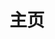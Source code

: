 ---
# 设置为 true 时启用首页样式
home: true

# 博客布局
layout: BlogHome

# 图标
icon: home

# 是否显示主页的图标与描述。
hero: false

# 是否全屏显示hero
heroFullScreen: false

# 设置页面标题，会用于路径导航、页面增强等。
title: 主页

# 主页标题
# heroText: 

# 附加文字描述
# tagline: 你可以在这里放置你的口号与标语

# 主页图标 (logo) 地址，需要填入绝对路径 (图片需要放入 .vuepress/public 文件夹)
# heroImage: /logo.svg

# 深色模式下主页图标 (logo) 地址，需要填入绝对路径 (图片需要放入 .vuepress/public 文件夹)，默认同 heroImage
# heroImageDark:

# 主页图标的替代文字
# heroAlt:

# 背景图片的地址，需填写绝对路径或完整路径。如果不填写，会自动应用一张默认的风景图片
# bgImage:

# 背景图片的 CSS 样式
# bgImageStyle:

# 首页图标的 CSS 样式
# heroImageStyle:

# 项目列表
# projects:
#   - icon: project
#     name: 项目名称
#     desc: 项目详细描述
#     link: https://你的项目链接

#   - icon: link
#     name: 链接名称
#     desc: 链接详细描述
#     link: https://链接地址

#   - icon: book
#     name: 书籍名称
#     desc: 书籍详细描述
#     link: https://你的书籍链接

#   - icon: article
#     name: 文章名称
#     desc: 文章详细描述
#     link: https://你的文章链接

#   - icon: friend
#     name: 伙伴名称
#     desc: 伙伴详细介绍
#     link: https://你的伙伴链接

#   - icon: /logo.svg
#     name: 自定义项目
#     desc: 自定义详细介绍
#     link: https://你的自定义链接

# footer:


# 当前页面内容标题，默认为 Markdown 文件中的第一个 h1 标签内容
#title: Golang

# 当前页面的短标题，会在导航栏、侧边栏和路径导航中作为首选
# shortTitle:

# 当前页面内容描述
# description:

# 当前页面图标的 FontClass 或文件路径 (建议填写)
#icon: golang

# 当前文章是否为原创
# isOriginal:

# 写作时间
#date: 2022-05-10

# 分类
# category:

# 标签
# tag:

# 是否在列表中置顶。当填入数字时，数字越大，排名越靠前。
# sticky:

# 是否收藏在博客主题的文章列表中。当填入数字时，数字越大，排名越靠前
# star:

# 是否将该文章添加至文章列表中
#article: false

# 是否将该文章添加至时间线中
#timeline: false

# 设置预览图 (分享图)，请填入绝对路径
# image:

# 设置横幅图片 (宽屏分享图)，请填入绝对路径。
# banner:

# PageInfo 可选的值和对应内容如下:
# 条目    对应内容    页面 frontmatter 值
# "Author"    作者    author
# "Date"  写作日期    date
# "Original"  是否原创    isOriginal
# "Category"  分类    category
# "Tag"   标签    tag
# "ReadingTime"   预计阅读时间    N/A(自动生成)
# "Word"  字数    N/A(自动生成)
# "PageView"  访问量  pageview (仅 Waline 可用)
# 文章信息展示项目。
# pageInfo: ["Author","Date","ReadingTime","Word","Category","Tag"]

# 是否开启路径导航图标
# breadcrumbIcon: 

#导航栏配置，填入 false 会禁用导航栏
# navbar:

# 侧边栏配置选项。支持 "heading" 或 false
# sidebar:

# 标题渲染深度。
#headerDepth: 3
---